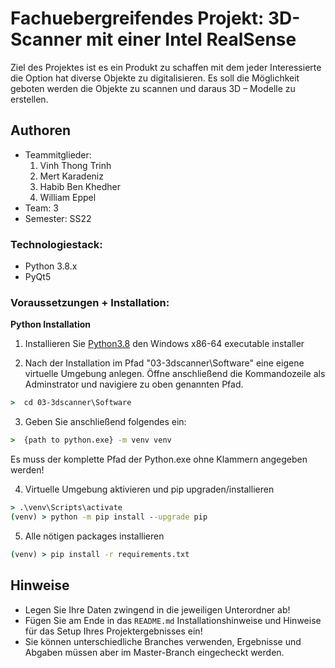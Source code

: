 # Fachuebergreifendes Projekt: 3D-Scanner mit einer Intel RealSense

Ziel des Projektes ist es ein Produkt zu schaffen mit dem jeder Interessierte die Option hat diverse Objekte zu digitalisieren.
Es soll die Möglichkeit geboten werden die Objekte zu scannen und daraus 3D – Modelle zu erstellen.

## Authoren

- Teammitglieder:
  1. Vinh Thong Trinh
  2. Mert Karadeniz
  3. Habib Ben Khedher
  4. William Eppel
- Team: 3
- Semester: SS22

### Technologiestack:

- Python 3.8.x
- PyQt5

### Voraussetzungen + Installation:

**Python Installation**

1. Installieren Sie [Python3.8](https://www.python.org/downloads/release/python-380/) den Windows x86-64 executable installer

2. Nach der Installation im Pfad "03-3dscanner\Software" eine eigene virtuelle Umgebung anlegen. Öffne anschließend die Kommandozeile als Adminstrator und navigiere zu oben genannten Pfad.

```cmd
>  cd 03-3dscanner\Software
```

3. Geben Sie anschließend folgendes ein:

```cmd
>  {path to python.exe} -m venv venv
```

Es muss der komplette Pfad der Python.exe ohne Klammern angegeben werden!

4. Virtuelle Umgebung aktivieren und pip upgraden/installieren

```cmd
> .\venv\Scripts\activate
(venv) > python -m pip install --upgrade pip
```

5. Alle nötigen packages installieren

```cmd
(venv) > pip install -r requirements.txt
```

## Hinweise

- Legen Sie Ihre Daten zwingend in die jeweiligen Unterordner ab!
- Fügen Sie am Ende in das `README.md` Installationshinweise und Hinweise für das Setup Ihres Projektergebnisses ein!
- Sie können unterschiedliche Branches verwenden, Ergebnisse und Abgaben müssen aber im Master-Branch eingecheckt werden.
